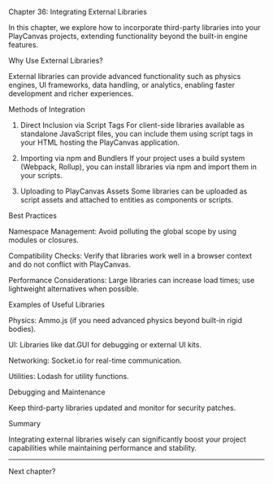 Chapter 36: Integrating External Libraries

In this chapter, we explore how to incorporate third-party libraries into your PlayCanvas projects, extending functionality beyond the built-in engine features.

Why Use External Libraries?

External libraries can provide advanced functionality such as physics engines, UI frameworks, data handling, or analytics, enabling faster development and richer experiences.

Methods of Integration

1. Direct Inclusion via Script Tags
For client-side libraries available as standalone JavaScript files, you can include them using script tags in your HTML hosting the PlayCanvas application.


2. Importing via npm and Bundlers
If your project uses a build system (Webpack, Rollup), you can install libraries via npm and import them in your scripts.


3. Uploading to PlayCanvas Assets
Some libraries can be uploaded as script assets and attached to entities as components or scripts.



Best Practices

Namespace Management: Avoid polluting the global scope by using modules or closures.

Compatibility Checks: Verify that libraries work well in a browser context and do not conflict with PlayCanvas.

Performance Considerations: Large libraries can increase load times; use lightweight alternatives when possible.


Examples of Useful Libraries

Physics: Ammo.js (if you need advanced physics beyond built-in rigid bodies).

UI: Libraries like dat.GUI for debugging or external UI kits.

Networking: Socket.io for real-time communication.

Utilities: Lodash for utility functions.


Debugging and Maintenance

Keep third-party libraries updated and monitor for security patches.

Summary

Integrating external libraries wisely can significantly boost your project capabilities while maintaining performance and stability.


---

Next chapter?

